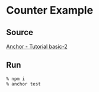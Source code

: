 # Counter Example
## Source
[Anchor - Tutorial basic-2](https://github.com/project-serum/anchor/tree/master/examples/tutorial/basic-2)

## Run
```
% npm i
% anchor test
```
